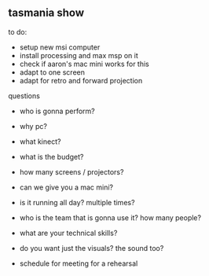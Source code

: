 ## tasmania show

to do:

* setup new msi computer
* install processing and max msp on it
* check if aaron's mac mini works for this
* adapt to one screen
* adapt for retro and forward projection


questions

* who is gonna perform?

* why pc?

* what kinect?

* what is the budget?

* how many screens / projectors?

* can we give you a mac mini?

* is it running all day? multiple times?

* who is the team that is gonna use it? how many people?

* what are your technical skills?

* do you want just the visuals? the sound too?

* schedule for meeting for a rehearsal
